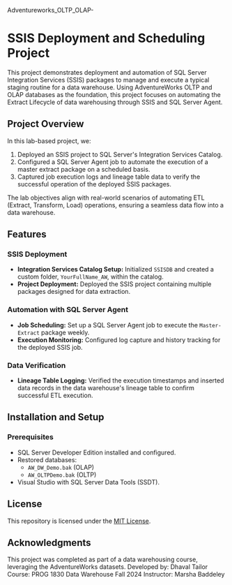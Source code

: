 Adventureworks_OLTP_OLAP-
# SSIS Deployment and Scheduling Project
This project demonstrates deployment and automation of SQL Server Integration Services (SSIS) packages to manage and execute a typical staging routine for a data warehouse. Using AdventureWorks OLTP and OLAP databases as the foundation, this project focuses on automating the Extract Lifecycle of data warehousing through SSIS and SQL Server Agent.
## Project Overview

In this lab-based project, we:
1. Deployed an SSIS project to SQL Server's Integration Services Catalog.
2. Configured a SQL Server Agent job to automate the execution of a master extract package on a scheduled basis.
3. Captured job execution logs and lineage table data to verify the successful operation of the deployed SSIS packages.

The lab objectives align with real-world scenarios of automating ETL (Extract, Transform, Load) operations, ensuring a seamless data flow into a data warehouse.
## Features

### SSIS Deployment
- **Integration Services Catalog Setup:** Initialized `SSISDB` and created a custom folder, `YourFullName_AW`, within the catalog.
- **Project Deployment:** Deployed the SSIS project containing multiple packages designed for data extraction.

### Automation with SQL Server Agent
- **Job Scheduling:** Set up a SQL Server Agent job to execute the `Master-Extract` package weekly.
- **Execution Monitoring:** Configured log capture and history tracking for the deployed SSIS job.

### Data Verification
- **Lineage Table Logging:** Verified the execution timestamps and inserted data records in the data warehouse's lineage table to confirm successful ETL execution.



## Installation and Setup

### Prerequisites
- SQL Server Developer Edition installed and configured.
- Restored databases:
  - `AW_DW_Demo.bak` (OLAP)
  - `AW_OLTPDemo.bak` (OLTP)
- Visual Studio with SQL Server Data Tools (SSDT).

## License
This repository is licensed under the [MIT License](LICENSE).

## Acknowledgments
This project was completed as part of a data warehousing course, leveraging the AdventureWorks datasets. 
Developed by: Dhaval Tailor
Course: PROG 1830 Data Warehouse Fall 2024
Instructor: Marsha Baddeley
